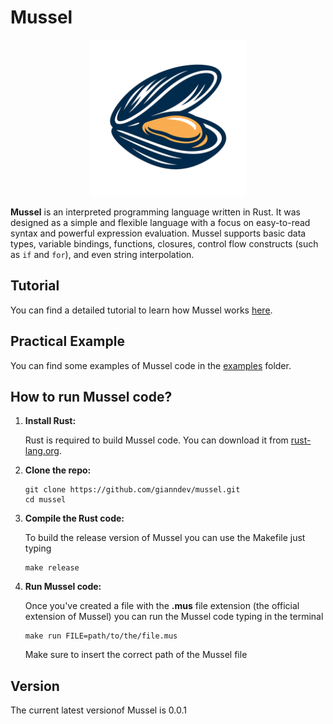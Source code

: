 # Mussel

<div align="center">
<img src="doc/images/logo.png" height=250>
</div>

**Mussel** is an interpreted programming language written in Rust. It was designed as a simple and flexible language with a focus on easy-to-read syntax and powerful expression evaluation. Mussel supports basic data types, variable bindings, functions, closures, control flow constructs (such as `if` and `for`), and even string interpolation.

## Tutorial

You can find a detailed tutorial to learn how Mussel works [here](/doc/Tutorial.md).

## Practical Example

You can find some examples of Mussel code in the [examples](/examples/) folder.

## How to run Mussel code?

1. **Install Rust:**

   Rust is required to build Mussel code. You can download it from [rust-lang.org](https://www.rust-lang.org/).

2. **Clone the repo:**

    ```
    git clone https://github.com/gianndev/mussel.git
    cd mussel
    ```

3. **Compile the Rust code:**
    
    To build the release version of Mussel you can use the Makefile just typing
    ```
    make release
    ```

4. **Run Mussel code:**

    Once you've created a file with the **.mus** file extension (the official extension of Mussel) you can run the Mussel code typing in the terminal
    ```
    make run FILE=path/to/the/file.mus
    ```
    Make sure to insert the correct path of the Mussel file

## Version
The current latest versionof Mussel is 0.0.1